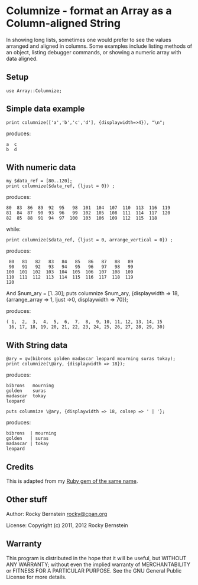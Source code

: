 Columnize - format an Array as a Column-aligned String
============================================================================

In showing long lists, sometimes one would prefer to see the values
arranged and aligned in columns. Some examples include listing methods of
an object, listing debugger commands, or showing a numeric array with data
aligned.

Setup
-----

    use Array::Columnize;

Simple data example 
-------------------

    print columnize(['a','b','c','d'], {displaywidth=>4}), "\n";
produces:

    a  c
    b  d

With numeric data
-----------------

    my $data_ref = [80..120];
    print columnize($data_ref, {ljust = 0}) ;

produces:

    80  83  86  89  92  95   98  101  104  107  110  113  116  119
    81  84  87  90  93  96   99  102  105  108  111  114  117  120
    82  85  88  91  94  97  100  103  106  109  112  115  118

while:

    print columnize($data_ref, {ljust = 0, arrange_vertical = 0}) ;

produces:

     80   81   82   83   84   85   86   87   88   89
     90   91   92   93   94   95   96   97   98   99
    100  101  102  103  104  105  106  107  108  109
    110  111  112  113  114  115  116  117  118  119
    120

And 
    $num_ary = [1..30];
    puts columnize $num_ary, 
    {displaywidth => 18, 
		    {arrange_array => 1, ljust =>0, displaywidth => 70});

produces:

    ( 1,  2,  3,  4,  5,  6,  7,  8,  9, 10, 11, 12, 13, 14, 15
     16, 17, 18, 19, 20, 21, 22, 23, 24, 25, 26, 27, 28, 29, 30)

With String data
----------------

    @ary = qw(bibrons golden madascar leopard mourning suras tokay);
    print columnize(\@ary, {displaywidth => 18});

produces: 

    bibrons   mourning
    golden    suras   
    madascar  tokay   
    leopard 

    puts columnize \@ary, {displaywidth => 18, colsep => ' | '};

produces:

    bibrons  | mourning
    golden   | suras   
    madascar | tokay   
    leopard 


Credits
-------

This is adapted from my [Ruby gem of the same name](https://github.com/rocky/columnize).

Other stuff
-----------

Author:   Rocky Bernstein <rocky@cpan.org>

License:  Copyright (c) 2011, 2012 Rocky Bernstein

Warranty
--------

This program is distributed in the hope that it will be useful,
but WITHOUT ANY WARRANTY; without even the implied warranty of
MERCHANTABILITY or FITNESS FOR A PARTICULAR PURPOSE.  See the
GNU General Public License for more details.
